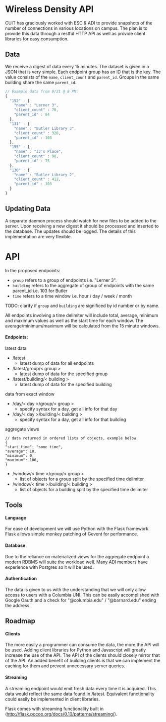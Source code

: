 
# Wireless Density API

CUIT has graciously worked with ESC & ADI to provide snapshots of the number of connections in various locations on campus.
The plan is to provide this data through a restful HTTP API as well as provide client libraries for easy consumption.

## Data

We receive a digest of data every 15 minutes.
The dataset is given in a JSON that is very simple.
Each endpoint group has an ID that is the key.
The value consists of the `name`, `client_count` and `parent_id`.
Groups in the same building share the same `parent_id`.

```js
// Example data from 9/21 @ 8 PM:
{
  "152" : {
    "name" : "Lerner 3",
    "client_count" : 70,
    "parent_id" : 84
  },
  "131" : {
    "name" : "Butler Library 3",
    "client_count" : 328,
    "parent_id" : 103
  },
  "155" : {
    "name" : "JJ's Place",
    "client_count" : 90,
    "parent_id" : 75
  },
  "130" : {
    "name" : "Butler Library 2",
    "client_count" : 412,
    "parent_id" : 103
  }
}
```






## Updating Data

A separate daemon process should watch for new files to be added to the server.
Upon receiving a new digest it should be processed and inserted to the database.
The updates should be logged.
The details of this implementation are very flexible.



# API

In the proposed endpoints:

- `group` refers to a group of endpoints i.e. "Lerner 3".
- `building` refers to the aggregate of group of endpoints with the same parent_id i.e. 103 for Butler
- `time` refers to a time window i.e. hour / day / week / month

TODO: clarify if `group` and `building` are significed by id number or by name.


All endpoints involving a time delimiter will include total, average, minimum and maximum values as well as the start time for each window.
The average/minimum/maximum will be calculated from the 15 minute windows.


#### Endpoints:

latest data

- /latest
  - latest dump of data for all endpoints
- /latest/group/< group >
  - latest dump of data for the specified group
- /latest/building/< building >
  - latest dump of data for the specified building

data from exact window

- /day/< day >/group/< group >
  - specify syntax for a day, get all info for that day
- /day/< day >/building/< building >
  - specify syntax for a day, get all info for that building


aggregate views

```
// data returned in ordered lists of objects, example below
{
"start_time": "some time",
"average": 10,
"minimum": 0,
"maximum": 100,
}
```

- /window/< time >/group/< group >
  - list of objects for a group split by the specified time delimiter
- /window/< time >/building/< building >
  - list of objects for a building split by the specified time delimiter









## Tools

#### Language

For ease of development we will use Python with the Flask framework.
Flask allows simple monkey patching of Gevent for performance.


#### Database

Due to the reliance on materialized views for the aggregate endpoint a modern RDBMS will suite the workload well.
Many ADI members have experience with Postgres so it will be used.

#### Authentication

The data is given to us with the understanding that we will only allow access to users with a Columbia UNI.
This can be easily accomplished with Google Oauth and a check for "@columbia.edu" / "@barnard.edu" ending the address.







## Roadmap

#### Clients

The more easily a programmer can consume the data, the more the API will be used.
Adding client libraries for Python and Javascript will greatly increase the use of the API.
The API of the clients should closely mirror that of the API.
An added benefit of building clients is that we can implement the caching for them and prevent unnecessary server queries.



#### Streaming

A streaming endpoint would emit fresh data every time it is acquired.
This data would reflect the same data found in /latest.
Equivalent functionality could easily be implemented in client libraries.

Flask comes with streaming functionality built in (http://flask.pocoo.org/docs/0.10/patterns/streaming/).


